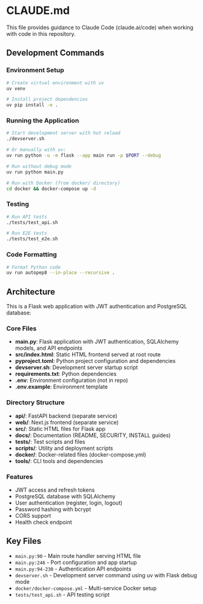 # CLAUDE.md

This file provides guidance to Claude Code (claude.ai/code) when working with code in this repository.

## Development Commands

### Environment Setup
```bash
# Create virtual environment with uv
uv venv

# Install project dependencies
uv pip install -e .
```

### Running the Application
```bash
# Start development server with hot reload
./devserver.sh

# Or manually with uv:
uv run python -u -m flask --app main run -p $PORT --debug

# Run without debug mode
uv run python main.py

# Run with Docker (from docker/ directory)
cd docker && docker-compose up -d
```

### Testing
```bash
# Run API tests
./tests/test_api.sh

# Run E2E tests
./tests/test_e2e.sh
```

### Code Formatting
```bash
# Format Python code
uv run autopep8 --in-place --recursive .
```

## Architecture

This is a Flask web application with JWT authentication and PostgreSQL database:

### Core Files
- **main.py**: Flask application with JWT authentication, SQLAlchemy models, and API endpoints
- **src/index.html**: Static HTML frontend served at root route
- **pyproject.toml**: Python project configuration and dependencies
- **devserver.sh**: Development server startup script
- **requirements.txt**: Python dependencies
- **.env**: Environment configuration (not in repo)
- **.env.example**: Environment template

### Directory Structure
- **api/**: FastAPI backend (separate service)
- **web/**: Next.js frontend (separate service)
- **src/**: Static HTML files for Flask app
- **docs/**: Documentation (README, SECURITY, INSTALL guides)
- **tests/**: Test scripts and files
- **scripts/**: Utility and deployment scripts
- **docker/**: Docker-related files (docker-compose.yml)
- **tools/**: CLI tools and dependencies

### Features
- JWT access and refresh tokens
- PostgreSQL database with SQLAlchemy
- User authentication (register, login, logout)
- Password hashing with bcrypt
- CORS support
- Health check endpoint

## Key Files

- `main.py:90` - Main route handler serving HTML file
- `main.py:246` - Port configuration and app startup
- `main.py:94-230` - Authentication API endpoints
- `devserver.sh` - Development server command using uv with Flask debug mode
- `docker/docker-compose.yml` - Multi-service Docker setup
- `tests/test_api.sh` - API testing script